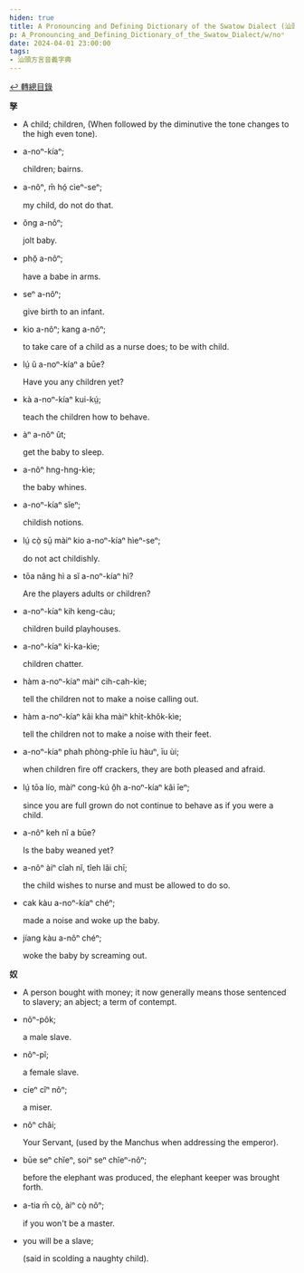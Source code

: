 ```yaml
---
hiden: true
title: A Pronouncing and Defining Dictionary of the Swatow Dialect (汕頭方言音義字典) / noⁿ
p: A_Pronouncing_and_Defining_Dictionary_of_the_Swatow_Dialect/w/noⁿ
date: 2024-04-01 23:00:00
tags: 
- 汕頭方言音義字典
---
```


[↩️ 轉總目錄](/A_Pronouncing_and_Defining_Dictionary_of_the_Swatow_Dialect)


**孥**
- A child; children, (When followed by the diminutive the tone changes to the high even tone).

- a-noⁿ-kíaⁿ;

  children; bairns.

- a-nôⁿ, m̄ hó̤ cìeⁿ-seⁿ;

  my child, do not do that.

- ŏng a-nôⁿ;

  jolt baby.

- phŏ̤ a-nôⁿ;

  have a babe in arms.

- seⁿ a-nôⁿ;

  give birth to an infant.

- kio a-nôⁿ; kang a-nôⁿ;

  to take care of a child as a nurse does; to be with child.

- lṳ́ ŭ a-noⁿ-kíaⁿ a būe?

  Have you any children yet?

- kà a-noⁿ-kíaⁿ kui-kṳ́;

  teach the children how to behave.

- àⁿ a-nôⁿ ût;

  get the baby to sleep.

- a-nôⁿ hng-hng-kìe;

  the baby whines.

- a-noⁿ-kíaⁿ sĭeⁿ;

  childish notions.

- lṳ́ cò̤ sṳ̄ màiⁿ kio a-noⁿ-kíaⁿ hìeⁿ-seⁿ;

  do not act childishly.

- tōa nâng hì a sĭ a-noⁿ-kíaⁿ hì?

  Are the players adults or children?

- a-noⁿ-kíaⁿ kih keng-càu;

  children build playhouses.

- a-noⁿ-kíaⁿ ki-ka-kìe;

  children chatter.

- hàm a-noⁿ-kíaⁿ màiⁿ cih-cah-kìe;

  tell the children not to make a noise calling out.

- hàm a-noⁿ-kíaⁿ kâi kha màiⁿ khìt-khôk-kìe;

  tell the children not to make a noise with their feet.

- a-noⁿ-kíaⁿ phah phòng-phĭe īu hàuⁿ, īu ùi;

  when children fire off crackers, they are both pleased and afraid.

- lṳ́ tōa lío, màiⁿ cong-kú ô̤h a-noⁿ-kíaⁿ kâi īeⁿ;

  since you are full grown do not continue to behave as if you were a child.

- a-nôⁿ keh nĭ a būe?

  Is the baby weaned yet?

- a-nôⁿ àiⁿ cîah nĭ, tîeh lâi chī;

  the child wishes to nurse and must be allowed to do so.

- cak kàu a-noⁿ-kíaⁿ chéⁿ;

  made a noise and woke up the baby.

- jíang kàu a-nôⁿ chéⁿ;

  woke the baby by screaming out.

**奴**
- A person bought with money; it now generally means those sentenced to slavery; an abject; a term of contempt.

- nôⁿ-pôk;

  a male slave.

- nôⁿ-pĭ;

  a female slave.

- cíeⁿ cîⁿ nôⁿ;

  a miser.

- nôⁿ châi;

  Your Servant, (used by the Manchus when addressing the emperor).

- būe seⁿ chĭeⁿ, soiⁿ seⁿ chĭeⁿ-nôⁿ;

  before the elephant was produced, the elephant keeper was brought forth.

- a-tia m̄ cò̤, àiⁿ cò̤ nôⁿ;

  if you won't be a master.

- you will be a slave;

  (said in scolding a naughty child).